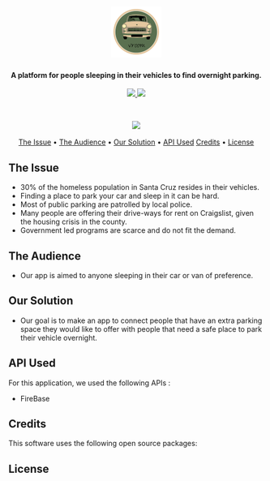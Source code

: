 
<h1 align="center">
  <br>
  <a href="#"><img src="https://raw.githubusercontent.com/gcollelu/vroom/master/resources/logo.png" alt="VRoom" width="100"></a>
  <br>
</h1>

<h4 align="center">A platform for people sleeping in their vehicles to find overnight parking. </h4>

<p align="center">
<a href="https://forthebadge.com">
      <img src="https://forthebadge.com/images/badges/made-with-javascript.svg">
    </a>
	<a href="https://forthebadge.com">
      <img src="https://forthebadge.com/images/badges/built-with-love.svg">
	</a>
</p>
<br>
<p align="center">
  <a href="https://saythanks.io/to/gcollelu">
      <img src="https://img.shields.io/badge/Say%20Thanks-!-1EAEDB.svg">
  </a>
</p>

<p align="center">
  <a href="#the-issue">The Issue</a> •
  <a href="#the-audience">The Audience</a> •
  <a href="#our-solution">Our Solution</a> •
  <a href="#api-used">API Used</a> 
  <a href="#credits">Credits</a> •
  <a href="#license">License</a>
</p>


## The Issue

* 30% of the homeless population in Santa Cruz resides in their vehicles. 
* Finding a place to park your car and sleep in it can be hard.
* Most of public parking are patrolled by local police.
* Many people are offering their drive-ways for rent on Craigslist, given the housing crisis in the county.
* Government led programs are scarce and do not fit the demand.

## The Audience

* Our app is aimed to anyone sleeping in their car or van of preference.

## Our Solution

* Our goal is to make an app to connect people that have an extra parking space they would like to offer with people that need a safe place to park their vehicle overnight.

## API Used

For this application, we used the following APIs :

* FireBase

## Credits

This software uses the following open source packages:

## License





